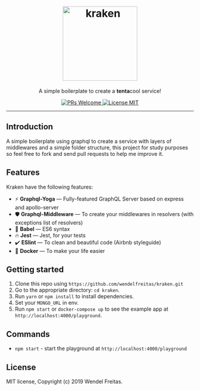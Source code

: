 <h1 align="center">
  <a href="https://github.com/wendelfreitas/kraken"><img src="https://i.imgur.com/02ZtQpg.png" alt="kraken" width="200"></a>
</h1>

<p align="center">A simple boilerplate to create a <b>tenta</b>cool service!</p>

<p align="center">
  <a href="http://makeapullrequest.com">
    <img src="https://img.shields.io/badge/PRs-welcome-brightgreen.svg?style=flat-square" alt="PRs Welcome">
  </a>
  <a href="https://opensource.org/licenses/MIT">
    <img src="https://img.shields.io/badge/license-MIT-blue.svg?style=flat-square" alt="License MIT">
  </a>
</p>

<hr />

## Introduction

A simple boilerplate using graphql to create a service with layers of middlewares and a simple folder structure, this project for study purposes so feel free to fork and send pull requests to help me improve it.

## Features

Kraken have the following features:

- :zap: **Graphql-Yoga** — Fully-featured GraphQL Server based on express and apollo-server
- :shield: **Graphql-Middleware** — To create your middlewares in resolvers (with exceptions list of resolvers)
- :tophat: **Babel** — ES6 syntax
- :fire: **Jest** — Jest, for your tests
- :heavy_check_mark: **ESlint** — To clean and beautiful code (Airbnb styleguide)
- :whale: **Docker** — To make your life easier

## Getting started

1. Clone this repo using `https://github.com/wendelfreitas/kraken.git`
2. Go to the appropriate directory: `cd kraken`.<br />
3. Run `yarn` or `npm install` to install dependencies.<br />
4. Set your `MONGO_URL` in env.<br />
5. Run `npm start` or `docker-compose up` to see the example app at `http://localhost:4000/playground`.

## Commands

- `npm start` - start the playground at `http://localhost:4000/playground`

## License

MIT license, Copyright (c) 2019 Wendel Freitas.
